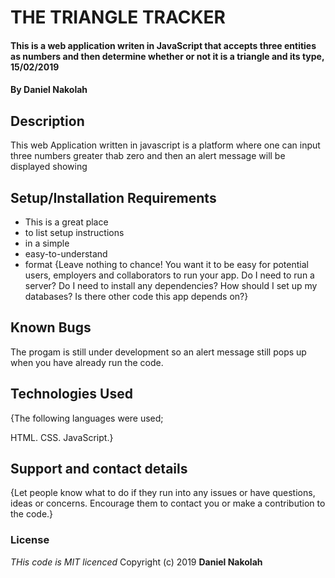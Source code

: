 # THE TRIANGLE TRACKER
#### This is a web application writen in JavaScript that accepts three entities as numbers and then determine whether or not it is a triangle and its type, 15/02/2019
#### By **Daniel Nakolah**
## Description
This web Application written in javascript is a platform where one can input three numbers greater thab zero and then an alert message will be displayed showing 
## Setup/Installation Requirements
* This is a great place
* to list setup instructions
* in a simple
* easy-to-understand
* format
{Leave nothing to chance! You want it to be easy for potential users, employers and collaborators to run your app. Do I need to run a server? Do I need to install any dependencies? How should I set up my databases? Is there other code this app depends on?}
## Known Bugs
The progam is still under development so an alert message still pops up when you have already run the code.
## Technologies Used
{The following languages were used;

HTML.
CSS.
JavaScript.}
## Support and contact details
{Let people know what to do if they run into any issues or have questions, ideas or concerns.  Encourage them to contact you or make a contribution to the code.}
### License
*THis code is MIT licenced*
Copyright (c) 2019 **Daniel Nakolah**